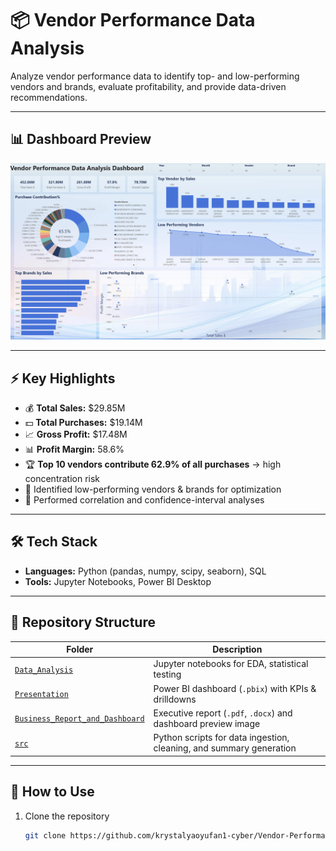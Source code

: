 # 📦 Vendor Performance Data Analysis

Analyze vendor performance data to identify top- and low-performing vendors and brands, evaluate profitability, and provide data-driven recommendations.

---

## 📊 Dashboard Preview

![Dashboard](Business_Report_and_Dashboard/dashboard.png)

---

## ⚡️ Key Highlights

- 💰 **Total Sales:** \$29.85M  
- 💵 **Total Purchases:** \$19.14M  
- 📈 **Gross Profit:** \$17.48M  
- 📊 **Profit Margin:** 58.6%
- 🏆 **Top 10 vendors contribute 62.9% of all purchases** → high concentration risk
- 🧐 Identified low-performing vendors & brands for optimization
- 📐 Performed correlation and confidence-interval analyses

---

## 🛠 Tech Stack

- **Languages:** Python (pandas, numpy, scipy, seaborn), SQL
- **Tools:** Jupyter Notebooks, Power BI Desktop

---

## 📁 Repository Structure

| Folder | Description |
|--------|-------------|
| [`Data_Analysis`](Data_Analysis) | Jupyter notebooks for EDA, statistical testing |
| [`Presentation`](Presentation) | Power BI dashboard (`.pbix`) with KPIs & drilldowns |
| [`Business_Report_and_Dashboard`](Business_Report_and_Dashboard) | Executive report (`.pdf`, `.docx`) and dashboard preview image |
| [`src`](src) | Python scripts for data ingestion, cleaning, and summary generation |

---

## 📌 How to Use

1. Clone the repository  
   ```bash
   git clone https://github.com/krystalyaoyufan1-cyber/Vendor-Performance-Data-Analysis-SQL-Python-Powerbi-PDF.git
